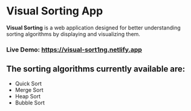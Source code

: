 # Visual Sorting App
**Visual Sorting** is a web application designed for better understanding sorting algorithms by displaying and visualizing them.

### Live Demo: https://visual-sort1ng.netlify.app

## The sorting algorithms currently available are:
- Quick Sort
- Merge Sort
- Heap Sort
- Bubble Sort
